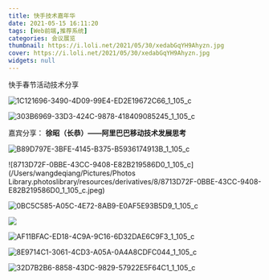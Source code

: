```yaml
---
title: 快手技术嘉年华
date: 2021-05-15 16:11:20
tags: [Web前端,推荐系统]
categories: 会议展览
thumbnail: https://i.loli.net/2021/05/30/xedabGqYH9Ahyzn.jpg
cover: https://i.loli.net/2021/05/30/xedabGqYH9Ahyzn.jpg
widgets: null
---
```


快手春节活动技术分享

<!--more-->

![1C121696-3490-4D09-99E4-ED2E19672C66_1_105_c](https://i.loli.net/2021/05/30/aHlX295VRuTLZkt.jpg)

![303B6969-33D3-424C-9878-418409085245_1_105_c](https://i.loli.net/2021/05/30/V51FYcwzICbsRgD.jpg)

嘉宾分享： **徐昭（长恭）——阿里巴巴移动技术发展思考**

![B89D797E-3BFE-4145-B375-B5936174913B_1_105_c](https://i.loli.net/2021/05/30/vgF7AOTRWPJ8bUk.jpg)

![8713D72F-0BBE-43CC-9408-E82B219586D0_1_105_c](/Users/wangdeqiang/Pictures/Photos Library.photoslibrary/resources/derivatives/8/8713D72F-0BBE-43CC-9408-E82B219586D0_1_105_c.jpeg)

![0BC5C585-A05C-4E72-8AB9-E0AF5E93B5D9_1_105_c](https://i.loli.net/2021/05/30/nYlh7adMwrT6jCu.jpg)

![](https://i.loli.net/2021/05/30/nYlh7adMwrT6jCu.jpg)

![AF11BFAC-ED18-4C9A-9C16-6D32DAE6C9F3_1_105_c](https://i.loli.net/2021/05/30/wmv9cYPO1ekK4Ja.jpg)

![8E9714C1-3061-4CD3-A05A-0A4A8CDFC044_1_105_c](https://i.loli.net/2021/05/31/aHngQCewAIFBrkG.jpg)

![32D7B2B6-8858-43DC-9829-57922E5F64C1_1_105_c](https://i.loli.net/2021/05/30/45ypUIgsCXmSkDW.jpg)

